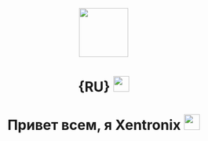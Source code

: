  <!--                         РУССКАЯ ВЕРСИЯ                         -->
<div id="header" align="center">
  <img src="https://media.giphy.com/media/M9gbBd9nbDrOTu1Mqx/giphy.gif" width="100"/>
</div>

<h1 align="center">{RU}
<img src="https://github.com/blackcater/blackcater/raw/main/images/Hi.gif" height="32"/></h1>
<h1 align="center">Привет всем, я Xentronix
<img src="https://github.com/blackcater/blackcater/raw/main/images/Hi.gif" height="32"/></h1>

<!---
XentronixHub/XentronixHub is a ✨ special ✨ repository because its `README.md` (this file) appears on your GitHub profile.
You can click the Preview link to take a look at your changes.
--->
